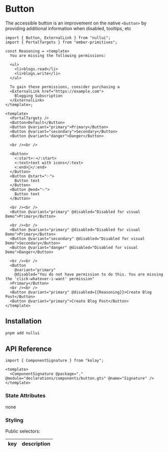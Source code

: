 # Button

The accessible button is an improvement on the native `<button>` by providing additional information when disabled, tooltips, etc

```gjs live no-shadow
import { Button, ExternalLink } from "nullui";
import { PortalTargets } from "ember-primitives";

const Reasoning = <template>
  You are missing the following permissions:

  <ul>
    <li>blogs.read</li>
    <li>blogs.write</li>
  </ul>

  To gain these permissions, consider purchasing a
  <ExternalLink href="https://example.com">
    Blogging Subscription
  </ExternalLink>
</template>;

<template>
  <PortalTargets />
  <Button>Default</Button>
  <Button @variant="primary">Primary</Button>
  <Button @variant="secondary">Secondary</Button>
  <Button @variant="danger">Danger</Button>

  <br /><br />

  <Button>
    <:start>✨</:start>
    <:text>text with icons</:text>
    <:end>🎉</:end>
  </Button>
  <Button @start="✨">
    Button text
  </Button>
  <Button @end="✨">
    Button text
  </Button>

  <br /><br />
  <Button @variant="primary" @disabled="Disabled for visual Demo">Primary</Button>

  <br /><br />
  <Button @variant="primary" @disabled="Disabled for visual Demo">Primary</Button>
  <Button @variant="secondary" @disabled="Disabled for visual Demo">Secondary</Button>
  <Button @variant="danger" @disabled="Disabled for visual Demo">Danger</Button>

  <br /><br />
  <Button
    @variant="primary"
    @disabled="You do not have permission to do this. You are missing the 'click-whatever-i-want' permission"
  >Primary</Button>
  <br /><br />
  <Button @variant="primary" @disabled={{Reasoning}}>Create Blog Post</Button>
  <Button @variant="primary">Create Blog Post</Button>
</template>
```

## Installation

```bash
pnpm add nullui
```

## API Reference

```gjs live
import { ComponentSignature } from "kolay";

<template>
  <ComponentSignature @package="." @module="declarations/components/button.gts" @name="Signature" />
</template>
```

### State Attributes

none

### Styling

Public selectors:

| key | description |
| :-: | :---------- |
